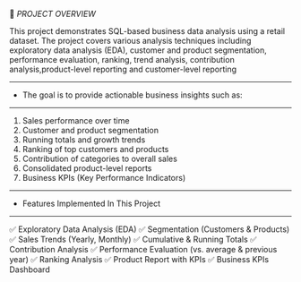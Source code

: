
📌 *PROJECT OVERVIEW*

This project demonstrates SQL-based business data analysis using a retail dataset.
The project covers various analysis techniques including exploratory data analysis (EDA), customer and product segmentation, performance evaluation, ranking, trend analysis, contribution analysis,product-level reporting and customer-level reporting

--------------------------------------------------------------
* The goal is to provide actionable business insights such as:
--------------------------------------------------------------
1. Sales performance over time
2. Customer and product segmentation
3. Running totals and growth trends
4. Ranking of top customers and products
5. Contribution of categories to overall sales
6. Consolidated product-level reports
7. Business KPIs (Key Performance Indicators)

------------------------------------------
* Features Implemented In This Project
------------------------------------------ 

✅ Exploratory Data Analysis (EDA)
✅ Segmentation (Customers & Products)
✅ Sales Trends (Yearly, Monthly)
✅ Cumulative & Running Totals
✅ Contribution Analysis
✅ Performance Evaluation (vs. average & previous year)
✅ Ranking Analysis
✅ Product Report with KPIs
✅ Business KPIs Dashboard
